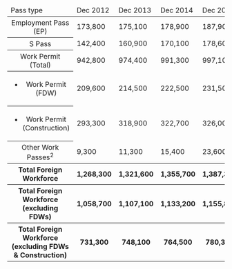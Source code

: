<table class="table table--bordered">
    <thead>
        <tr>
            <td>Pass type</td>
            <td class="text--right">Dec 2012</td>
            <td class="text--right">Dec 2013</td>
            <td class="text--right">Dec 2014</td>
            <td class="text--right">Dec 2015</td>
            <td class="text--right">Dec 2016</td>
            <td class="text--right">Jun 2017</td>
        </tr>
    </thead>
    <tbody>
        <tr>
            <th style="font-weight: normal;">Employment Pass (EP)</th>
            <td class="text--right">173,800</td>
            <td class="text--right">175,100</td>
            <td class="text--right">178,900</td>
            <td class="text--right">187,900</td>
            <td class="text--right">192,300</td>
            <td class="text--right">189,900</td>
        </tr>
        <tr>
            <th style="font-weight: normal;">S Pass</th>
            <td class="text--right">142,400</td>
            <td class="text--right">160,900</td>
            <td class="text--right">170,100</td>
            <td class="text--right">178,600</td>
            <td class="text--right">179,700</td>
            <td class="text--right">179,400</td>
        </tr>
        <tr>
            <th style="font-weight: normal;">Work Permit (Total)</th>
            <td class="text--right">942,800</td>
            <td class="text--right">974,400</td>
            <td class="text--right">991,300</td>
            <td class="text--right">997,100</td>
            <td class="text--right">992,700</td>
            <td class="text--right">975,800</td>
        </tr>
        <tr>
            <th style="font-weight: normal;">
            <ul>
                <li>Work Permit (FDW)</li>
            </ul>
            </th>
            <td class="text--right">209,600</td>
            <td class="text--right">214,500</td>
            <td class="text--right">222,500</td>
            <td class="text--right">231,500</td>
            <td class="text--right">239,700</td>
            <td class="text--right">243,000</td>
        </tr>
        <tr>
            <th style="font-weight: normal;">
            <ul>
                <li>Work Permit (Construction)</li>
            </ul>
            </th>
            <td class="text--right">293,300</td>
            <td class="text--right">318,900</td>
            <td class="text--right">322,700</td>
            <td class="text--right">326,000</td>
            <td class="text--right">315,500</td>
            <td class="text--right">296,700</td>
        </tr>
        <tr>
            <th style="font-weight: normal;">Other Work Passes<sup>2</sup></th>
            <td class="text--right">9,300</td>
            <td class="text--right">11,300</td>
            <td class="text--right">15,400</td>
            <td class="text--right">23,600</td>
            <td class="text--right">28,300</td>
            <td class="text--right">29,800</td>
        </tr>
        <tr>
            <th>Total Foreign Workforce</th>
            <th class="text--right">1,268,300</th>
            <th class="text--right">1,321,600</th>
            <th class="text--right">1,355,700</th>
            <th class="text--right">1,387,300</th>
            <th class="text--right">1,393,000</th>
            <th class="text--right">1,374,900</th>
        </tr>
        <tr>
            <th>Total Foreign Workforce<br>
            (excluding FDWs)
            </th>
            <th class="text--right">1,058,700</th>
            <th class="text--right">1,107,100</th>
            <th class="text--right">1,133,200</th>
            <th class="text--right">1,155,800</th>
            <th class="text--right">1,153,200</th>
            <th class="text--right">1,131,900</th>
        </tr>
        <tr>
            <th>Total Foreign Workforce<br>
            (excluding FDWs &amp; Construction)
            </th>
            <th class="text--right">731,300</th>
            <th class="text--right">748,100</th>
            <th class="text--right">764,500</th>
            <th class="text--right">780,300</th>
            <th class="text--right">787,800</th>
            <th class="text--right">787,000</th>
        </tr>
    </tbody>
</table>
